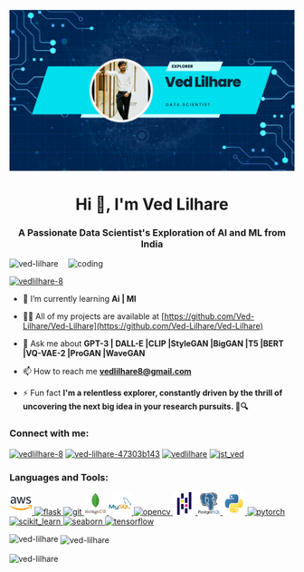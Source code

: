 ![logo](https://github.com/Ved-Lilhare/Ved-Lilhare/blob/main/ved.png)
<h1 align="center">Hi 👋, I'm Ved Lilhare</h1>
<h3 align="center">A Passionate Data Scientist's Exploration of AI and ML from India</h3>

<img align="right" alt="coding" width="400" src="https://user-images.githubusercontent.com/55389276/140866485-8fb1c876-9a8f-4d6a-98dc-08c4981eaf70.gif">

<p align="left"> <img src="https://komarev.com/ghpvc/?username=ved-lilhare&label=Profile%20views&color=0e75b6&style=flat" alt="ved-lilhare" /> </p>

<p align="left"> <a href="https://twitter.com/vedlilhare-8" target="blank"><img src="https://img.shields.io/twitter/follow/vedlilhare-8?logo=twitter&style=for-the-badge" alt="vedlilhare-8" /></a> </p>

- 🌱 I’m currently learning **Ai | Ml**

- 👨‍💻 All of my projects are available at [https://github.com/Ved-Lilhare/Ved-Lilhare](https://github.com/Ved-Lilhare/Ved-Lilhare)

- 💬 Ask me about **GPT-3 | DALL-E |CLIP |StyleGAN |BigGAN |T5 |BERT |VQ-VAE-2 |ProGAN |WaveGAN**

- 📫 How to reach me **vedlilhare8@gmail.com**

- ⚡ Fun fact **I'm a relentless explorer, constantly driven by the thrill of uncovering the next big idea in your research pursuits. 🚀🔍**

<h3 align="left">Connect with me:</h3>
<p align="left">
<a href="https://twitter.com/vedlilhare-8" target="blank"><img align="center" src="https://raw.githubusercontent.com/rahuldkjain/github-profile-readme-generator/master/src/images/icons/Social/twitter.svg" alt="vedlilhare-8" height="30" width="40" /></a>
<a href="https://linkedin.com/in/ved-lilhare-47303b143" target="blank"><img align="center" src="https://raw.githubusercontent.com/rahuldkjain/github-profile-readme-generator/master/src/images/icons/Social/linked-in-alt.svg" alt="ved-lilhare-47303b143" height="30" width="40" /></a>
<a href="https://fb.com/vedlilhare" target="blank"><img align="center" src="https://raw.githubusercontent.com/rahuldkjain/github-profile-readme-generator/master/src/images/icons/Social/facebook.svg" alt="vedlilhare" height="30" width="40" /></a>
<a href="https://instagram.com/jst_ved" target="blank"><img align="center" src="https://raw.githubusercontent.com/rahuldkjain/github-profile-readme-generator/master/src/images/icons/Social/instagram.svg" alt="jst_ved" height="30" width="40" /></a>
</p>

<h3 align="left">Languages and Tools:</h3>
<p align="left"> <a href="https://aws.amazon.com" target="_blank" rel="noreferrer"> <img src="https://raw.githubusercontent.com/devicons/devicon/master/icons/amazonwebservices/amazonwebservices-original-wordmark.svg" alt="aws" width="40" height="40"/> </a> <a href="https://flask.palletsprojects.com/" target="_blank" rel="noreferrer"> <img src="https://www.vectorlogo.zone/logos/pocoo_flask/pocoo_flask-icon.svg" alt="flask" width="40" height="40"/> </a> <a href="https://git-scm.com/" target="_blank" rel="noreferrer"> <img src="https://www.vectorlogo.zone/logos/git-scm/git-scm-icon.svg" alt="git" width="40" height="40"/> </a> <a href="https://www.mongodb.com/" target="_blank" rel="noreferrer"> <img src="https://raw.githubusercontent.com/devicons/devicon/master/icons/mongodb/mongodb-original-wordmark.svg" alt="mongodb" width="40" height="40"/> </a> <a href="https://www.mysql.com/" target="_blank" rel="noreferrer"> <img src="https://raw.githubusercontent.com/devicons/devicon/master/icons/mysql/mysql-original-wordmark.svg" alt="mysql" width="40" height="40"/> </a> <a href="https://opencv.org/" target="_blank" rel="noreferrer"> <img src="https://www.vectorlogo.zone/logos/opencv/opencv-icon.svg" alt="opencv" width="40" height="40"/> </a> <a href="https://pandas.pydata.org/" target="_blank" rel="noreferrer"> <img src="https://raw.githubusercontent.com/devicons/devicon/2ae2a900d2f041da66e950e4d48052658d850630/icons/pandas/pandas-original.svg" alt="pandas" width="40" height="40"/> </a> <a href="https://www.postgresql.org" target="_blank" rel="noreferrer"> <img src="https://raw.githubusercontent.com/devicons/devicon/master/icons/postgresql/postgresql-original-wordmark.svg" alt="postgresql" width="40" height="40"/> </a> <a href="https://www.python.org" target="_blank" rel="noreferrer"> <img src="https://raw.githubusercontent.com/devicons/devicon/master/icons/python/python-original.svg" alt="python" width="40" height="40"/> </a> <a href="https://pytorch.org/" target="_blank" rel="noreferrer"> <img src="https://www.vectorlogo.zone/logos/pytorch/pytorch-icon.svg" alt="pytorch" width="40" height="40"/> </a> <a href="https://scikit-learn.org/" target="_blank" rel="noreferrer"> <img src="https://upload.wikimedia.org/wikipedia/commons/0/05/Scikit_learn_logo_small.svg" alt="scikit_learn" width="40" height="40"/> </a> <a href="https://seaborn.pydata.org/" target="_blank" rel="noreferrer"> <img src="https://seaborn.pydata.org/_images/logo-mark-lightbg.svg" alt="seaborn" width="40" height="40"/> </a> <a href="https://www.tensorflow.org" target="_blank" rel="noreferrer"> <img src="https://www.vectorlogo.zone/logos/tensorflow/tensorflow-icon.svg" alt="tensorflow" width="40" height="40"/> </a> </p>

<p><img align="left" src="https://github-readme-stats.vercel.app/api/top-langs?username=ved-lilhare&show_icons=true&locale=en&layout=compact" alt="ved-lilhare" /></p>

<p>&nbsp;<img align="center" src="https://github-readme-stats.vercel.app/api?username=ved-lilhare&show_icons=true&locale=en" alt="ved-lilhare" /></p>

<p><img align="center" src="https://github-readme-streak-stats.herokuapp.com/?user=ved-lilhare&" alt="ved-lilhare" /></p>
